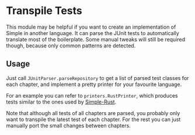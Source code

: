 # Transpile Tests

This module may be helpful if you want to create an implementation of Simple in another language.
It can parse the JUnit tests to automatically translate most of the boilerplate.
Some manual tweaks will still be required though, because only common patterns are detected.

## Usage

Just call `JUnitParser.parseRepository` to get a list of parsed test classes for each chapter,
and implement a pretty printer for your favourite language.

For an example you can refer to `printers.RustPrinter`,
which produces tests similar to the ones used by
[Simple-Rust](https://github.com/SeaOfNodes/Simple-Rust).

Note that although all tests of all chapters are parsed,
you probably only want to transpile the latest test of each chapter.
For the rest you can just manually port the small changes between chapters.
